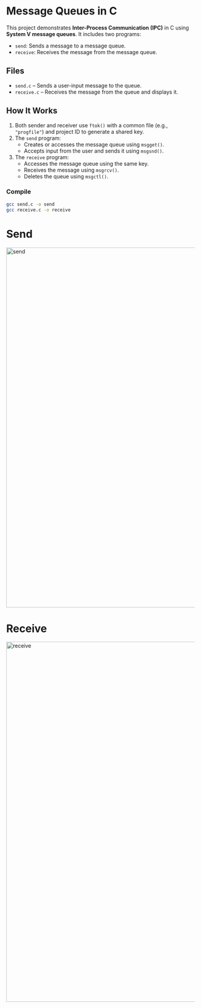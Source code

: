 # Message Queues in C

This project demonstrates **Inter-Process Communication (IPC)** in C using **System V message queues**. It includes two programs:
- `send`: Sends a message to a message queue.
- `receive`: Receives the message from the message queue.

## Files

- `send.c` – Sends a user-input message to the queue.
- `receive.c` – Receives the message from the queue and displays it.

## How It Works

1. Both sender and receiver use `ftok()` with a common file (e.g., `"progfile"`) and project ID to generate a shared key.
2. The `send` program:
   - Creates or accesses the message queue using `msgget()`.
   - Accepts input from the user and sends it using `msgsnd()`.
3. The `receive` program:
   - Accesses the message queue using the same key.
   - Receives the message using `msgrcv()`.
   - Deletes the queue using `msgctl()`.

### Compile

```bash
gcc send.c -o send
gcc receive.c -o receive

```
# Send 
<img width="959" alt="send" src="https://github.com/user-attachments/assets/d3c6e5f8-56f9-4f55-8299-36c6b353831a" />

# Receive
<img width="959" alt="receive" src="https://github.com/user-attachments/assets/ae90eef5-7114-4720-af5b-32535c1246fd" />




